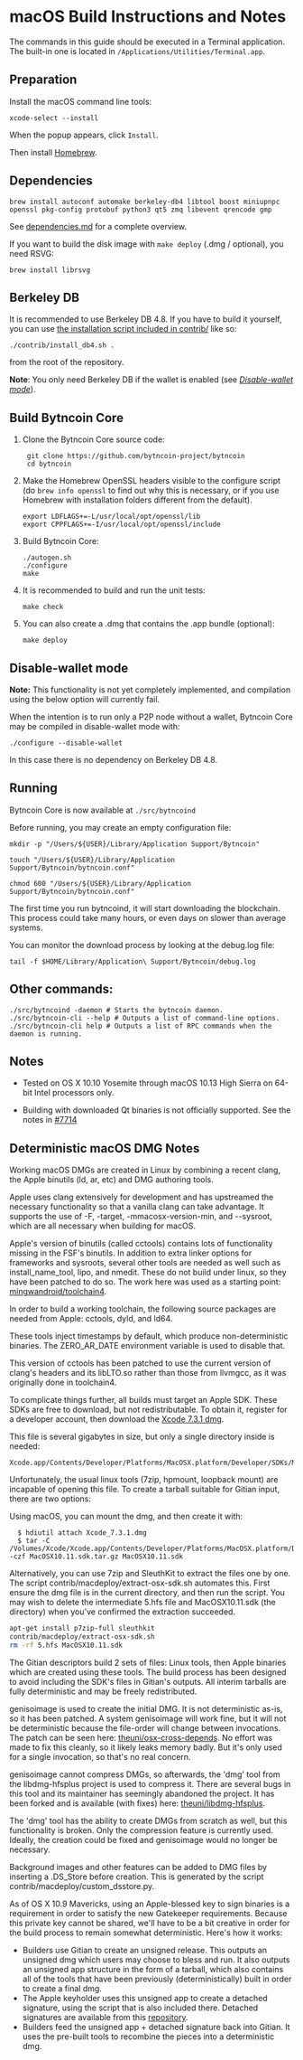 macOS Build Instructions and Notes
====================================
The commands in this guide should be executed in a Terminal application.
The built-in one is located in `/Applications/Utilities/Terminal.app`.

Preparation
-----------
Install the macOS command line tools:

`xcode-select --install`

When the popup appears, click `Install`.

Then install [Homebrew](https://brew.sh).

Dependencies
----------------------

    brew install autoconf automake berkeley-db4 libtool boost miniupnpc openssl pkg-config protobuf python3 qt5 zmq libevent qrencode gmp

See [dependencies.md](dependencies.md) for a complete overview.

If you want to build the disk image with `make deploy` (.dmg / optional), you need RSVG:

    brew install librsvg

Berkeley DB
-----------
It is recommended to use Berkeley DB 4.8. If you have to build it yourself,
you can use [the installation script included in contrib/](/contrib/install_db4.sh)
like so:

```shell
./contrib/install_db4.sh .
```

from the root of the repository.

**Note**: You only need Berkeley DB if the wallet is enabled (see [*Disable-wallet mode*](/doc/build-osx.md#disable-wallet-mode)).

Build Bytncoin Core
------------------------

1. Clone the Bytncoin Core source code:

        git clone https://github.com/bytncoin-project/bytncoin
        cd bytncoin

2.  Make the Homebrew OpenSSL headers visible to the configure script  (do ```brew info openssl``` to find out why this is necessary, or if you use Homebrew with installation folders different from the default).

        export LDFLAGS+=-L/usr/local/opt/openssl/lib
        export CPPFLAGS+=-I/usr/local/opt/openssl/include

3.  Build Bytncoin Core:

        ./autogen.sh
        ./configure
        make

4.  It is recommended to build and run the unit tests:

        make check

5.  You can also create a .dmg that contains the .app bundle (optional):

        make deploy

Disable-wallet mode
--------------------
**Note:** This functionality is not yet completely implemented, and compilation using the below option will currently fail.

When the intention is to run only a P2P node without a wallet, Bytncoin Core may be compiled in
disable-wallet mode with:

    ./configure --disable-wallet

In this case there is no dependency on Berkeley DB 4.8.

Running
-------

Bytncoin Core is now available at `./src/bytncoind`

Before running, you may create an empty configuration file:

    mkdir -p "/Users/${USER}/Library/Application Support/Bytncoin"

    touch "/Users/${USER}/Library/Application Support/Bytncoin/bytncoin.conf"

    chmod 600 "/Users/${USER}/Library/Application Support/Bytncoin/bytncoin.conf"

The first time you run bytncoind, it will start downloading the blockchain. This process could take many hours, or even days on slower than average systems.

You can monitor the download process by looking at the debug.log file:

    tail -f $HOME/Library/Application\ Support/Bytncoin/debug.log

Other commands:
-------

    ./src/bytncoind -daemon # Starts the bytncoin daemon.
    ./src/bytncoin-cli --help # Outputs a list of command-line options.
    ./src/bytncoin-cli help # Outputs a list of RPC commands when the daemon is running.

Notes
-----

* Tested on OS X 10.10 Yosemite through macOS 10.13 High Sierra on 64-bit Intel processors only.

* Building with downloaded Qt binaries is not officially supported. See the notes in [#7714](https://github.com/bitcoin/bitcoin/issues/7714)

Deterministic macOS DMG Notes
-----------------------------

Working macOS DMGs are created in Linux by combining a recent clang,
the Apple binutils (ld, ar, etc) and DMG authoring tools.

Apple uses clang extensively for development and has upstreamed the necessary
functionality so that a vanilla clang can take advantage. It supports the use
of -F, -target, -mmacosx-version-min, and --sysroot, which are all necessary
when building for macOS.

Apple's version of binutils (called cctools) contains lots of functionality
missing in the FSF's binutils. In addition to extra linker options for
frameworks and sysroots, several other tools are needed as well such as
install_name_tool, lipo, and nmedit. These do not build under linux, so they
have been patched to do so. The work here was used as a starting point:
[mingwandroid/toolchain4](https://github.com/mingwandroid/toolchain4).

In order to build a working toolchain, the following source packages are needed
from Apple: cctools, dyld, and ld64.

These tools inject timestamps by default, which produce non-deterministic
binaries. The ZERO_AR_DATE environment variable is used to disable that.

This version of cctools has been patched to use the current version of clang's
headers and its libLTO.so rather than those from llvmgcc, as it was
originally done in toolchain4.

To complicate things further, all builds must target an Apple SDK. These SDKs
are free to download, but not redistributable.
To obtain it, register for a developer account, then download the [Xcode 7.3.1 dmg](https://developer.apple.com/devcenter/download.action?path=/Developer_Tools/Xcode_7.3.1/Xcode_7.3.1.dmg).

This file is several gigabytes in size, but only a single directory inside is
needed:
```
Xcode.app/Contents/Developer/Platforms/MacOSX.platform/Developer/SDKs/MacOSX10.11.sdk
```

Unfortunately, the usual linux tools (7zip, hpmount, loopback mount) are incapable of opening this file.
To create a tarball suitable for Gitian input, there are two options:

Using macOS, you can mount the dmg, and then create it with:
```
  $ hdiutil attach Xcode_7.3.1.dmg
  $ tar -C /Volumes/Xcode/Xcode.app/Contents/Developer/Platforms/MacOSX.platform/Developer/SDKs/ -czf MacOSX10.11.sdk.tar.gz MacOSX10.11.sdk
```

Alternatively, you can use 7zip and SleuthKit to extract the files one by one.
The script contrib/macdeploy/extract-osx-sdk.sh automates this. First ensure
the dmg file is in the current directory, and then run the script. You may wish
to delete the intermediate 5.hfs file and MacOSX10.11.sdk (the directory) when
you've confirmed the extraction succeeded.

```bash
apt-get install p7zip-full sleuthkit
contrib/macdeploy/extract-osx-sdk.sh
rm -rf 5.hfs MacOSX10.11.sdk
```

The Gitian descriptors build 2 sets of files: Linux tools, then Apple binaries
which are created using these tools. The build process has been designed to
avoid including the SDK's files in Gitian's outputs. All interim tarballs are
fully deterministic and may be freely redistributed.

genisoimage is used to create the initial DMG. It is not deterministic as-is,
so it has been patched. A system genisoimage will work fine, but it will not
be deterministic because the file-order will change between invocations.
The patch can be seen here:  [theuni/osx-cross-depends](https://raw.githubusercontent.com/theuni/osx-cross-depends/master/patches/cdrtools/genisoimage.diff).
No effort was made to fix this cleanly, so it likely leaks memory badly. But
it's only used for a single invocation, so that's no real concern.

genisoimage cannot compress DMGs, so afterwards, the 'dmg' tool from the
libdmg-hfsplus project is used to compress it. There are several bugs in this
tool and its maintainer has seemingly abandoned the project. It has been forked
and is available (with fixes) here: [theuni/libdmg-hfsplus](https://github.com/theuni/libdmg-hfsplus).

The 'dmg' tool has the ability to create DMGs from scratch as well, but this
functionality is broken. Only the compression feature is currently used.
Ideally, the creation could be fixed and genisoimage would no longer be necessary.

Background images and other features can be added to DMG files by inserting a
.DS_Store before creation. This is generated by the script
contrib/macdeploy/custom_dsstore.py.

As of OS X 10.9 Mavericks, using an Apple-blessed key to sign binaries is a
requirement in order to satisfy the new Gatekeeper requirements. Because this
private key cannot be shared, we'll have to be a bit creative in order for the
build process to remain somewhat deterministic. Here's how it works:

- Builders use Gitian to create an unsigned release. This outputs an unsigned
  dmg which users may choose to bless and run. It also outputs an unsigned app
  structure in the form of a tarball, which also contains all of the tools
  that have been previously (deterministically) built in order to create a
  final dmg.
- The Apple keyholder uses this unsigned app to create a detached signature,
  using the script that is also included there. Detached signatures are available from this [repository](https://github.com/bitcoin-core/bitcoin-detached-sigs).
- Builders feed the unsigned app + detached signature back into Gitian. It
  uses the pre-built tools to recombine the pieces into a deterministic dmg.

